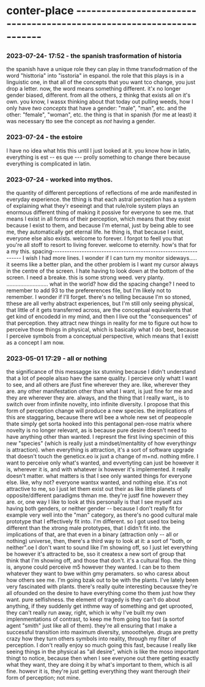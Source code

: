 # conter-place         ---------------------------------------------------------------------

### 2023-07-24- 17:52 - the spanish trasformation of historia
the spanish have a unique role they can play in thme tranxfodrmation of the word "histtoria" into "isstoria" in espanol.
  the role that this plays is in a linguistic one, in that all of the concepts that you want tco change, you just drop a letter.
  now, the word means something different.
  it'x no longer gender biased, different. from all the others, z thinkg that exists all on it's own.
    you know, I wassx thinking about that today out pulling weeds, how I only have *two concepts* that have a gender: "male", "man", etc. and the other: "female", "woman", etc.
    the thing is that in spanish (for me at least) it was necessary tto see the concept as *not* having a gender.

### 2023-07-24 - the estoire
I have no idea what htis this until I just looked at it.
you know how in latin, everything is est -- es que ---
prolly something to change there because everything is
complicated in latin.

### 2023-07-24 - worked into mythos.
the quantity of different perceptions of reflections of me arde manifested in everyday experience. the tthing is that each astral perception has a system of explaining what they'r eseeingt and that rule/role system plays an enormous different thing of making it possive for everyone to see me. that means I exist in all forms of their perception, which means that they exist because I exist to them, and because I'm eternal, just by being able to see me, they automatically get eternal life.
he thing is, that because I exist, everyone else also exists. welcome to forever.
I forgot to feell you that you're all stoff to resort to living forever.
welcome to eternity.
how's that for a my this.
                  spacing-----------------------------------------------------------------
                  I wish I had more lines. I wonder if I can turn my monitor sideways.....
                  it seems like a better plan, and the other problem is I want my cursor always in the centre of the screen.
                  I hate having to look down at the bottom of the screen.
                  I need a breake. this is some strong weed.
                  very planty.                                   ...........................
                  what in the world? how did the spacing change?
                  I need to remember to add 93 to the prefererences file, but I'm likely not to remember. I wonder if I'll forget.
                    there's no telling because I'm so stoned, tthese are all verhy abstract experiences, but I'm still only seeing physical, that little of it gets transferred across, are the conceptual equivalents that get kind of encodedd in my mind, and then I live out the  "consequences" of that perception.
                    they attract new things in reality for me to figure out how to perceive those things in physical, which is basically what I do best, because I perceive symbols from a conceptual perspective, which means that I existt as a concept
                    I am now.

### 2023-05-01 17:29 - all or nothing

the significance of this messagge isx stunning because I didn't understand that a lot of people alsxo haev the same quality.
I percieve only whatt I want to see, and all others are jfust fine wherever they are. like, wherever they are.
  any other manifestation other than what I want, is just fine for me and they are wherever they are. always, and the thing that I really want,, is to switch over from infinite novelty, into infinite diversity. I propose that this form of perception change will produce a new species.
    the implications of this are staggaring, because there wtll bee a whole new set of peopeople thate simply get sorta hooked into this pentagonal pen-rose matrix where novelty is no longer relevant, as is because pure desire doesn't need to have anything other than wanted. I represnt the first living specimin of this new "species" (which is really just a mindset/mentaltity of how everythingv is attraction).
      when everything is attraction, it's a sort of software upgrade that doesn't touch the geneticx.eo ix juxt a change of m+nd. nothing m6re.
I want to perceive only what's wanted, and evvertyting can just be however it is, wherever it is, and with whatever ix however it's implemented. it really doesn't matter. what matters is that I see only wanted things for everyone else. like, why not? everyone wantsx wanted, and nothing else. it'xs not attractive to me, so I just let them exist out their as like little planets of opposite/different paradigms thman me. they're justf fine howeverr they are.
  or, one way I like to look at this personally is that I see myself azs having both genders, or neither gender -- because I don't really fit for example very well into the "man" category, as there's no good cultural male prototype that I effectively fit into. I'm different. so I got used tox being different than the xtrong male prototypes, that I didn't fit into.
    the implications of that, are that even in a binary (attraction only -- all or nothing) universe, then, there's a third way to look at it: a sort of "both, or neither".oe
I don't want to sound like I'm showing off, so I just let everything be however it's attracted to be, sso it createsx a new sort of group that think that I'm showing off, and those that don't. it's a cultural flop.
  the thing is, anyone could perceive m5 however they wanted. I can be to them whatever they want to bwe within gmy peramaters. so who caresx about how others see me.
I'm going bzak out to be with the plants. I've lately been very fascinated with plants. there's really quite interesting becausxe they're all ofounded on the desire to have everything come tho them just how they want. pure selfishness.
  the element of tragedy is they can't do about anything, if they suddenly get inthme way of something and get uprooted, they can't really run away, right,
    which ix why I've built my own implenmentations of contrast, to keep me from going too fast (a sortof agent "smith" just like all of them). they're all ensuring that I make a successful transition into maximum diversity, smooothelye.
drugs are pretty crazy how they turn others symbols into reality, through my filter of perception. I don't really enjoy so much going this fast, because I really like seeing things in the physical as "all desire",
  which is like the moso important thingt to notice, because then when I see everyone out there getting exactly what they want, they are doing it by what's important to them, which is all fine. howevr it is, they're just getting everything they want therough *their* form of perception; not mine.
